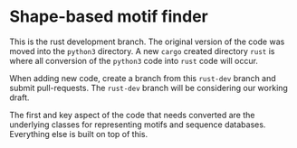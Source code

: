 # Shape-based motif finder

This is the rust development branch. The original version of the code was moved
into the `python3` directory. A new `cargo` created directory `rust` is where
all conversion of the `python3` code into `rust` code will occur.

When adding new code, create a branch from this `rust-dev` branch and submit
pull-requests. The `rust-dev` branch will be considering our working draft.

The first and key aspect of the code that needs converted are the underlying
classes for representing motifs and sequence databases. Everything else is
built on top of this.
